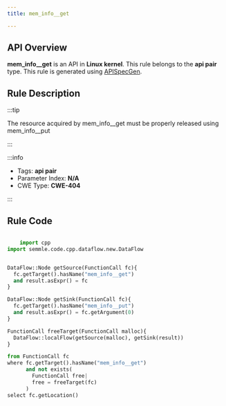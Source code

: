 ```yaml
---
title: mem_info__get

---
```



## API Overview
**mem_info__get** is an API in **Linux kernel**. This rule belongs to the **api pair** type. This rule is generated using [APISpecGen](../../tools/APISpecGen).
## Rule Description

:::tip

The resource acquired by mem_info__get must be properly released using mem_info__put

:::

:::info

- Tags: **api pair**
- Parameter Index: **N/A**
- CWE Type: **CWE-404**

:::

## Rule Code
```python

    import cpp
import semmle.code.cpp.dataflow.new.DataFlow


DataFlow::Node getSource(FunctionCall fc){
  fc.getTarget().hasName("mem_info__get")
  and result.asExpr() = fc
}

DataFlow::Node getSink(FunctionCall fc){
  fc.getTarget().hasName("mem_info__put")
  and result.asExpr() = fc.getArgument(0)
}

FunctionCall freeTarget(FunctionCall malloc){
  DataFlow::localFlow(getSource(malloc), getSink(result))
}

from FunctionCall fc
where fc.getTarget().hasName("mem_info__get")
      and not exists(
        FunctionCall free| 
        free = freeTarget(fc)
      )
select fc.getLocation()

    
```